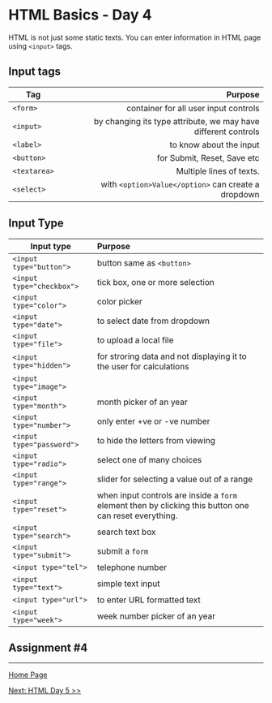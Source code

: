 # HTML Basics - Day 4

HTML is not just some static texts. You can enter information in HTML page using `<input>` tags.

## Input tags

| Tag |   Purpose |
|-----|----------:|
| `<form>` | container for all user input controls |
| `<input>` | by changing its type attribute, we may have different controls|
| `<label>` | to know about the input |
| `<button>` | for Submit, Reset, Save etc|
| `<textarea>` | Multiple lines of texts. |
| `<select>` | with `<option>Value</option>` can create a dropdown|

## Input Type

 | Input type |   Purpose |
 |-----|:----------|
 | `<input type="button">` | button same as `<button>` |
 | `<input type="checkbox">` | tick box, one or more selection |
 | `<input type="color">` | color picker |
 | `<input type="date">` | to select date from dropdown |
 | `<input type="file">` |  to upload a local file |
 | `<input type="hidden">` | for stroring data and not displaying it to the user for calculations |
 | `<input type="image">` |  |
 | `<input type="month">` | month picker of an year |
 | `<input type="number">` | only enter +ve or -ve number |
 | `<input type="password">` | to hide the letters from viewing  |
 | `<input type="radio">` | select one of many choices |
 | `<input type="range">` | slider for selecting a value out of a range |
 | `<input type="reset">` | when input controls are inside a `form` element then by clicking this button one can reset everything. |
 | `<input type="search">` | search text box |
 | `<input type="submit">` | submit a `form` |
 | `<input type="tel">` | telephone number |
 | `<input type="text">` | simple text input |
 | `<input type="url">` | to enter URL formatted text |
 | `<input type="week">` | week number picker of an year |

## Assignment #4

---

[Home Page](../README.md)

[Next: HTML Day 5 >>](05-html-day-05.md)
